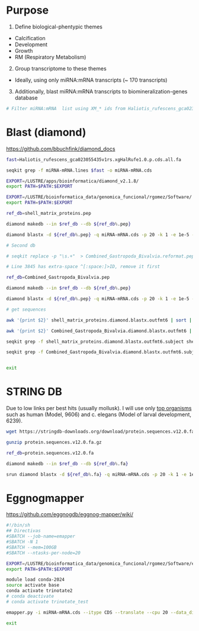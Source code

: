 # Purpose
1) Define biological-phentypic  themes

+ Calcification
+ Development
+ Growth
+ RM (Respiratory Metabolism)

2) Group transcriptome to these themes
+ Ideally, using only miRNA:mRNA transcripts (~ 170 transcripts)

3) Additionally, blast miRNA:mRNA transcripts to biomineralization-genes database

```R
# Filter miRNA:mRNA  list using XM_* ids from Haliotis_rufescens_gca023055435v1rs.xgHalRufe1.0.p.cds.all.fa

```
# Blast (diamond)
https://github.com/bbuchfink/diamond_docs

```BASH
fast=Haliotis_rufescens_gca023055435v1rs.xgHalRufe1.0.p.cds.all.fa

seqkit grep -f miRNA-mRNA.lines $fast -o miRNA-mRNA.cds

EXPORT=/LUSTRE/apps/bioinformatica/diamond_v2.1.8/
export PATH=$PATH:$EXPORT

EXPORT=/LUSTRE/bioinformatica_data/genomica_funcional/rgomez/Software/
export PATH=$PATH:$EXPORT

ref_db=shell_matrix_proteins.pep

diamond makedb --in $ref_db --db ${ref_db%.pep}

diamond blastx -d ${ref_db%.pep} -q miRNA-mRNA.cds -p 20 -k 1 -e 1e-5 -o ${ref_db%.pep}.diamond.blastx.outfmt6 --outfmt 6

# Second db

# seqkit replace -p "\s.+"  > Combined_Gastropoda_Bivalvia.reformat.pep

# Line 3845 has extra-space ^[:space:]>ID, remove it first

ref_db=Combined_Gastropoda_Bivalvia.pep

diamond makedb --in $ref_db --db ${ref_db%.pep}

diamond blastx -d ${ref_db%.pep} -q miRNA-mRNA.cds -p 20 -k 1 -e 1e-5 -o ${ref_db%.pep}.diamond.blastx.outfmt6 --outfmt 6

# get sequences

awk '{print $2}' shell_matrix_proteins.diamond.blastx.outfmt6 | sort | uniq > shell_matrix_proteins.diamond.blastx.outfmt6.subject

awk '{print $2}' Combined_Gastropoda_Bivalvia.diamond.blastx.outfmt6 | sort | uniq > Combined_Gastropoda_Bivalvia.diamond.blastx.outfmt6.subject

seqkit grep -f shell_matrix_proteins.diamond.blastx.outfmt6.subject shell_matrix_proteins.pep

seqkit grep -f Combined_Gastropoda_Bivalvia.diamond.blastx.outfmt6.subject Combined_Gastropoda_Bivalvia.pep


exit

```

# STRING DB
Due to low links per best hits (usually mollusk). I will use only [top organisms](https://string-db.org/cgi/about?footer_active_subpage=statistics) such as human (Model, 9606) and c. elegans (Model of larval development, 6239).


```BASH
wget https://stringdb-downloads.org/download/protein.sequences.v12.0.fa.gz

gunzip protein.sequences.v12.0.fa.gz

ref_db=protein.sequences.v12.0.fa

diamond makedb --in $ref_db --db ${ref_db%.fa}

srun diamond blastx -d ${ref_db%.fa} -q miRNA-mRNA.cds -p 20 -k 1 -e 1e-5 -o ${ref_db%.fa}.diamond.blastx.outfmt6 --outfmt 6 &

```

# Eggnogmapper

https://github.com/eggnogdb/eggnog-mapper/wiki/

```BASH
#!/bin/sh
## Directivas
#SBATCH --job-name=emapper
#SBATCH -N 1
#SBATCH --mem=100GB
#SBATCH --ntasks-per-node=20

EXPORT=/LUSTRE/bioinformatica_data/genomica_funcional/rgomez/Software/eggnog-mapper-master
export PATH=$PATH:$EXPORT

module load conda-2024
source activate base
conda activate trinotate2
# conda deactivate
# conda activate trinotate_test

emapper.py -i miRNA-mRNA.cds --itype CDS --translate --cpu 20 --data_dir /LUSTRE/bioinformatica_data/genomica_funcional/rgomez/Trinotate/TRINOTATE_DB//EGGNOG_DATA_DIR -o eggnog_mapper --override

exit


```


